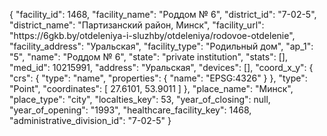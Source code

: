 {
    "facility_id": 1468,
    "facility_name": "Роддом № 6",
    "district_id": "7-02-5",
    "district_name": "Партизанский район, Минск",
    "facility_url": "https:\/\/6gkb.by\/otdeleniya-i-sluzhby\/otdeleniya\/rodovoe-otdelenie",
    "facility_address": "Уральская",
    "facility_type": "Родильный дом",
    "ap_1": "5",
    "name": "Роддом № 6",
    "state": "private institution",
    "stats": [],
    "med_id": 10215991,
    "address": "Уральская",
    "devices": [],
    "coord_x_y": {
        "crs": {
            "type": "name",
            "properties": {
                "name": "EPSG:4326"
            }
        },
        "type": "Point",
        "coordinates": [
            27.6101,
            53.9011
        ]
    },
    "place_name": "Минск",
    "place_type": "city",
    "localties_key": 53,
    "year_of_closing": null,
    "year_of_opening": "1993",
    "healthcare_facility_key": 1468,
    "administrative_division_id": "7-02-5"
}